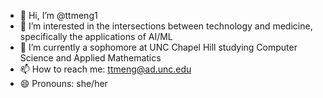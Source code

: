 - 👋 Hi, I’m @ttmeng1
- 👀 I’m interested in the intersections between technology and medicine, specifically the applications of AI/ML
- 🌱 I’m currently a sophomore at UNC Chapel Hill studying Computer Science and Applied Mathematics
- 📫 How to reach me: ttmeng@ad.unc.edu
- 😄 Pronouns: she/her

<!---
ttmeng1/ttmeng1 is a ✨ special ✨ repository because its `README.md` (this file) appears on your GitHub profile.
You can click the Preview link to take a look at your changes.
--->
